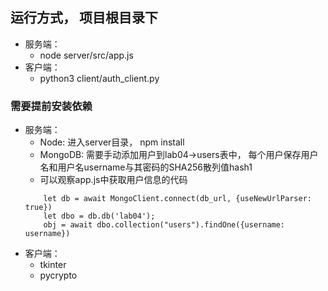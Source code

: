 ## 运行方式， 项目根目录下

* 服务端：
    * node server/src/app.js
* 客户端：
    * python3 client/auth_client.py

### 需要提前安装依赖

* 服务端：
    * Node: 进入server目录， npm install
    * MongoDB: 需要手动添加用户到lab04->users表中， 每个用户保存用户名和用户名username与其密码的SHA256散列值hash1
    * 可以观察app.js中获取用户信息的代码
    ```nodejs
        let db = await MongoClient.connect(db_url, {useNewUrlParser: true})
        let dbo = db.db('lab04');
        obj = await dbo.collection("users").findOne({username: username})
    ```
* 客户端：
    * tkinter
    * pycrypto